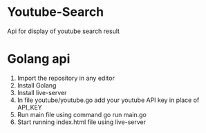 # Youtube-Search
Api for display of youtube search result

# Golang api
1. Import the repository in any editor
2. Install Golang
3. Install live-server
4. In file youtube/youtube.go add your youtube API key in place of API_KEY
5. Run main file using command go run main.go
6. Start running index.html file using live-server

